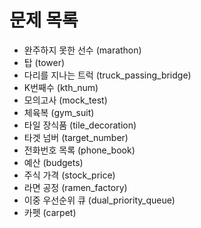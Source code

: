 # 문제 목록

* 완주하지 못한 선수 (marathon)
* 탑 (tower)
* 다리를 지나는 트럭 (truck_passing_bridge)
* K번째수 (kth_num)
* 모의고사 (mock_test)
* 체육복 (gym_suit)
* 타일 장식품 (tile_decoration)
* 타겟 넘버 (target_number)
* 전화번호 목록 (phone_book)
* 예산 (budgets)
* 주식 가격 (stock_price)
* 라면 공정 (ramen_factory)
* 이중 우선순위 큐 (dual_priority_queue)
* 카펫 (carpet)
